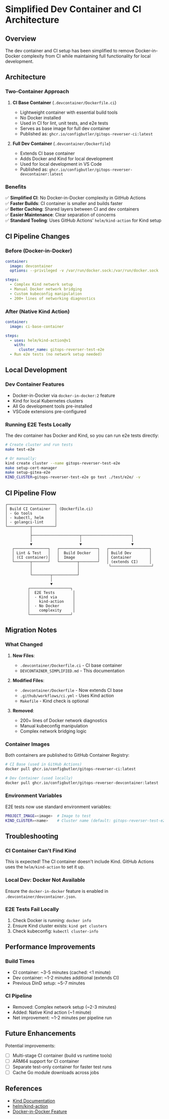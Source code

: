 # Simplified Dev Container and CI Architecture

## Overview

The dev container and CI setup has been simplified to remove Docker-in-Docker complexity from CI while maintaining full functionality for local development.

## Architecture

### Two-Container Approach

1. **CI Base Container** (`.devcontainer/Dockerfile.ci`)
   - Lightweight container with essential build tools
   - No Docker installed
   - Used in CI for lint, unit tests, and e2e tests
   - Serves as base image for full dev container
   - Published as: `ghcr.io/configbutler/gitops-reverser-ci:latest`

2. **Full Dev Container** (`.devcontainer/Dockerfile`)
   - Extends CI base container
   - Adds Docker and Kind for local development
   - Used for local development in VS Code
   - Published as: `ghcr.io/configbutler/gitops-reverser-devcontainer:latest`

### Benefits

✅ **Simplified CI**: No Docker-in-Docker complexity in GitHub Actions  
✅ **Faster Builds**: CI container is smaller and builds faster  
✅ **Better Caching**: Shared layers between CI and dev containers  
✅ **Easier Maintenance**: Clear separation of concerns  
✅ **Standard Tooling**: Uses GitHub Actions' `helm/kind-action` for Kind setup  

## CI Pipeline Changes

### Before (Docker-in-Docker)
```yaml
container:
  image: devcontainer
  options: --privileged -v /var/run/docker.sock:/var/run/docker.sock

steps:
  - Complex Kind network setup
  - Manual Docker network bridging
  - Custom kubeconfig manipulation
  - 200+ lines of networking diagnostics
```

### After (Native Kind Action)
```yaml
container:
  image: ci-base-container

steps:
  - uses: helm/kind-action@v1
    with:
      cluster_name: gitops-reverser-test-e2e
  - Run e2e tests (no network setup needed)
```

## Local Development

### Dev Container Features
- Docker-in-Docker via `docker-in-docker:2` feature
- Kind for local Kubernetes clusters
- All Go development tools pre-installed
- VSCode extensions pre-configured

### Running E2E Tests Locally

The dev container has Docker and Kind, so you can run e2e tests directly:

```bash
# Create cluster and run tests
make test-e2e

# Or manually:
kind create cluster --name gitops-reverser-test-e2e
make setup-cert-manager
make setup-gitea-e2e
KIND_CLUSTER=gitops-reverser-test-e2e go test ./test/e2e/ -v
```

## CI Pipeline Flow

```
┌─────────────────────┐
│ Build CI Container  │ (Dockerfile.ci)
│ - Go tools          │
│ - kubectl, helm     │
│ - golangci-lint     │
└──────────┬──────────┘
           │
           ├─────────────────────┬──────────────────────┐
           │                     │                      │
           ▼                     ▼                      ▼
   ┌───────────────┐   ┌─────────────────┐   ┌──────────────────┐
   │ Lint & Test   │   │  Build Docker   │   │ Build Dev        │
   │ (CI container)│   │  Image          │   │ Container        │
   └───────┬───────┘   └────────┬────────┘   │ (extends CI)     │
           │                    │             └──────────────────┘
           │                    │
           └────────┬───────────┘
                    │
                    ▼
          ┌──────────────────┐
          │  E2E Tests        │
          │  - Kind via       │
          │    kind-action    │
          │  - No Docker      │
          │    complexity     │
          └──────────────────┘
```

## Migration Notes

### What Changed

1. **New Files**:
   - `.devcontainer/Dockerfile.ci` - CI base container
   - `DEVCONTAINER_SIMPLIFIED.md` - This documentation

2. **Modified Files**:
   - `.devcontainer/Dockerfile` - Now extends CI base
   - `.github/workflows/ci.yml` - Uses Kind action
   - `Makefile` - Kind check is optional

3. **Removed**:
   - 200+ lines of Docker network diagnostics
   - Manual kubeconfig manipulation
   - Complex network bridging logic

### Container Images

Both containers are published to GitHub Container Registry:

```bash
# CI Base (used in GitHub Actions)
docker pull ghcr.io/configbutler/gitops-reverser-ci:latest

# Dev Container (used locally)
docker pull ghcr.io/configbutler/gitops-reverser-devcontainer:latest
```

### Environment Variables

E2E tests now use standard environment variables:

```bash
PROJECT_IMAGE=<image>  # Image to test
KIND_CLUSTER=<name>    # Cluster name (default: gitops-reverser-test-e2e)
```

## Troubleshooting

### CI Container Can't Find Kind

This is expected! The CI container doesn't include Kind. GitHub Actions uses the `helm/kind-action` to set it up.

### Local Dev: Docker Not Available

Ensure the `docker-in-docker` feature is enabled in `.devcontainer/devcontainer.json`.

### E2E Tests Fail Locally

1. Check Docker is running: `docker info`
2. Ensure Kind cluster exists: `kind get clusters`
3. Check kubeconfig: `kubectl cluster-info`

## Performance Improvements

### Build Times
- CI container: ~3-5 minutes (cached: <1 minute)
- Dev container: ~1-2 minutes additional (extends CI)
- Previous DinD setup: ~5-7 minutes

### CI Pipeline
- Removed: Complex network setup (~2-3 minutes)
- Added: Native Kind action (~1 minute)
- Net improvement: ~1-2 minutes per pipeline run

## Future Enhancements

Potential improvements:
- [ ] Multi-stage CI container (build vs runtime tools)
- [ ] ARM64 support for CI container
- [ ] Separate test-only container for faster test runs
- [ ] Cache Go module downloads across jobs

## References

- [Kind Documentation](https://kind.sigs.k8s.io/)
- [helm/kind-action](https://github.com/helm/kind-action)
- [Docker-in-Docker Feature](https://github.com/devcontainers/features/tree/main/src/docker-in-docker)